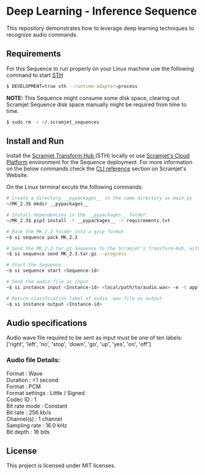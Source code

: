 # Deep Learning - Inference Sequence

This repository demonstrates how to leverage deep learning techniques to recognize audio commands. 


## Requirements

For this Sequence to run properly on your Linux machine use the following command to start <a href="https://docs.scramjet.org/platform/self-hosted-installation/" target="_blank">STH</a>

```bash
$ DEVELOPMENT=true sth --runtime-adapter=process
```
**NOTE:** This Sequence might consume some disk space, clearing out Scramjet Sequence disk space manually might be required from time to time.

```bash
$ sudo rm -r ~/.scramjet_sequences
```

## Install and Run

Install the <a href="https://docs.scramjet.org/platform/self-hosted-installation/" target="_blank">Scramjet Transform Hub </a> (STH) locally or use 
<a href="https://docs.scramjet.org/platform/get-started/" target="_blank">Scramjet's Cloud Platform</a> environment for the Sequence deployment.
For more information on the below commands check the 
<a href="https://docs.scramjet.org/platform/cli-reference/#useful-commands" target="_blank">CLI reference</a> section on Scramjet's Website.

On the Linux terminal excute the following commands:

```bash
# Create a directory __pypackages__ in the same directory as main.py
~/MK_2.3$ mkdir __pypackages__

# Install dependencies in the __pypackages__ folder. 
~/MK_2.3$ pip3 install -t __pypackages__ -r requirements.txt

# Pack the MK_2.3 folder into a gzip format
~$ si sequence pack MK_2.3

# Send the MK_2.3.tar.gz Sequence to the Scramjet's Transform-Hub, with a return <Sequence-id> value
~$ si sequence send MK_2.3.tar.gz --progress

# Start the Sequence
~$ si sequence start <Sequence-id> 

# Send the audio file as input
~$ si instance input <Instance-id> <local/path/to/audio.wav> -e -t application/octet-stream

# Return classfication label of audio .wav file as output
~$ si instance output <Instance-id>
```

## Audio specifications

Audio wave file required to be sent as input must be one of ten labels:<br/> ['right', 'left', 'no', 'stop', 'down', 'go', 'up', 'yes', 'on', 'off']

### Audio file Details:

Format : Wave<br/>
Duration : <1 second<br/>
Format : PCM<br/>
Format settings : Little / Signed<br/>
Codec ID : 1<br/>
Bit rate mode : Constant<br/>
Bit rate : 256 kb/s<br/>
Channel(s) : 1 channel<br/>
Sampling rate : 16.0 kHz<br/>
Bit depth : 16 bits<br/>



## License

This project is licensed under MIT licenses. 